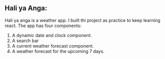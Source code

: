 ## Hali ya Anga:

Hali ya anga is a weather app.
I built thi project as practice to keep learning react.
The app has four components:
1. A dynamic date and clock component.
2. A search bar
3. A current weather forecast component.
4. A weather forecast for the upcoming 7 days.  